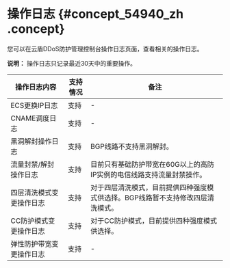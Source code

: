 # 操作日志 {#concept_54940_zh .concept}

您可以在云盾DDoS防护管理控制台操作日志页面，查看相关的操作日志。

**说明：** 操作日志只记录最近30天中的重要操作。

|操作日志内容|支持情况|备注|
|------|----|--|
|ECS更换IP日志|支持|-|
|CNAME调度日志|支持|-|
|黑洞解封操作日志|支持|BGP线路不支持黑洞解封。|
|流量封禁/解封操作日志|支持|目前只有基础防护带宽在60G以上的高防IP实例的电信线路支持流量封禁操作。|
|四层清洗模式变更操作日志|支持|对于四层清洗模式，目前提供四种强度模式供选择。BGP线路暂不支持修改四层清洗模式。|
|CC防护模式变更操作日志|支持|对于CC防护模式，目前提供四种强度模式供选择。|
|弹性防护带宽变更操作日志|支持|-|

